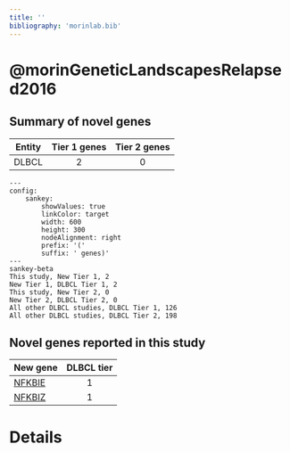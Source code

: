 ```yaml
---
title: ''
bibliography: 'morinlab.bib'
---
```


# @morinGeneticLandscapesRelapsed2016
## Summary of novel genes

|Entity| Tier 1 genes| Tier 2 genes|
|:-:|:-:|:-:|
|DLBCL|2|0|
```mermaid
---
config:
    sankey:
        showValues: true
        linkColor: target
        width: 600
        height: 300
        nodeAlignment: right
        prefix: '('
        suffix: ' genes)'
---
sankey-beta
This study, New Tier 1, 2
New Tier 1, DLBCL Tier 1, 2
This study, New Tier 2, 0
New Tier 2, DLBCL Tier 2, 0
All other DLBCL studies, DLBCL Tier 1, 126
All other DLBCL studies, DLBCL Tier 2, 198
```


## Novel genes reported in this study

|New gene|DLBCL tier|
|:-|:-:|
|[NFKBIE](../NFKBIE)|1 |
|[NFKBIZ](../NFKBIZ)|1 |

# Details

